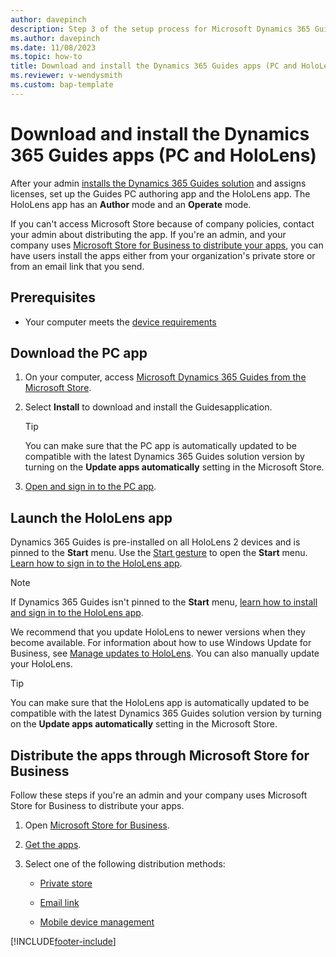 ```yaml
---
author: davepinch
description: Step 3 of the setup process for Microsoft Dynamics 365 Guides. In this step, you download and install the PC and HoloLens apps.
ms.author: davepinch
ms.date: 11/08/2023
ms.topic: how-to
title: Download and install the Dynamics 365 Guides apps (PC and HoloLens)
ms.reviewer: v-wendysmith
ms.custom: bap-template
---
```


# Download and install the Dynamics 365 Guides apps (PC and HoloLens)

After your admin [installs the Dynamics 365 Guides solution](install-guides.md) and assigns licenses, set up the Guides PC authoring app and the HoloLens app. The HoloLens app has an **Author** mode and an **Operate** mode.

If you can't access Microsoft Store because of company policies, contact your admin about distributing the app. If you're an admin, and your company uses [Microsoft Store for Business to distribute your apps](#distribute-the-apps-through-microsoft-store-for-business), you can have users install the apps either from your organization's private store or from an email link that you send.

## Prerequisites

- Your computer meets the [device requirements](requirements.md#device-requirements)

## Download the PC app

1. On your computer, access [Microsoft Dynamics 365 Guides from the Microsoft Store](https://apps.microsoft.com/detail/9N038FB42KKB?hl=en-us&gl=US).

1. Select **Install** to download and install the Guidesapplication.

    > [!TIP]
    > You can make sure that the PC app is automatically updated to be compatible with the latest Dynamics 365 Guides solution version by turning on the **Update apps automatically** setting in the Microsoft Store.

1. [Open and sign in to the PC app](install-sign-in-pc-app.md).

## Launch the HoloLens app

Dynamics 365 Guides is pre-installed on all HoloLens 2 devices and is pinned to the **Start** menu. Use the [Start gesture](operator-gestures-HL2.md) to open the **Start** menu. [Learn how to sign in to the HoloLens app](hololens-app-install-sign-in.md).

> [!NOTE]
> If Dynamics 365 Guides isn't pinned to the **Start** menu, [learn how to install and sign in to the HoloLens app](hololens-app-install-sign-in.md).

We recommend that you update HoloLens to newer versions when they become available. For information about how to use Windows Update for Business, see [Manage updates to HoloLens](/hololens/hololens-updates). You can also manually update your HoloLens.

> [!TIP]
> You can make sure that the HoloLens app is automatically updated to be compatible with the latest Dynamics 365 Guides solution version by turning on the **Update apps automatically** setting in the Microsoft Store.

## Distribute the apps through Microsoft Store for Business

Follow these steps if you're an admin and your company uses Microsoft Store for Business to distribute your apps.

1. Open [Microsoft Store for Business](https://businessstore.microsoft.com/store).

2. [Get the apps](/microsoft-store/acquire-apps-microsoft-store-for-business).

3. Select one of the following distribution methods:

    - [Private store](/microsoft-store/distribute-apps-from-your-private-store)

    - [Email link](/microsoft-store/assign-apps-to-employees)

    - [Mobile device management](/microsoft-store/configure-mdm-provider-microsoft-store-for-business)

[!INCLUDE[footer-include](../includes/footer-banner.md)]